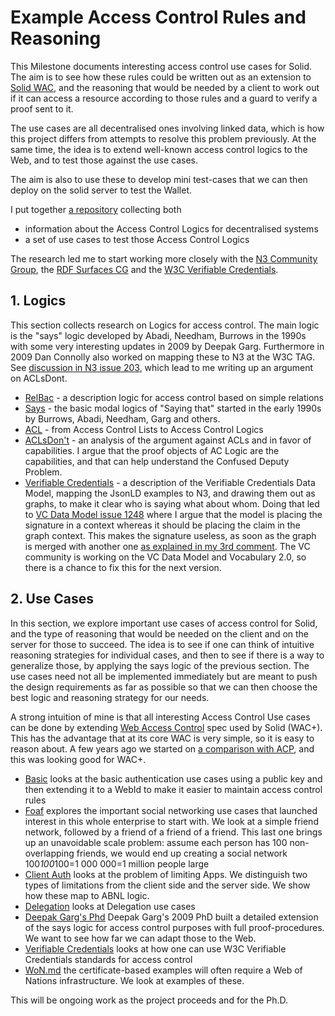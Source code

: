 # Example Access Control Rules and Reasoning

This Milestone documents interesting access control use cases for Solid. The aim is to see how these rules could be written out as an extension to [Solid WAC](https://solidproject.org/TR/wac), and the reasoning that would be needed by a client to work out if it can access a resource according to those rules and a guard to verify a proof sent to it. 

The use cases are all decentralised ones involving linked data, which is how this project differs from attempts to resolve this problem previously.
At the same time, the idea is to extend well-known access control logics to the Web, and to test those against the use cases.

The aim is also to use these to develop mini test-cases that we can then deploy on the solid server to test the Wallet.

I put together [a repository](https://github.com/co-operating-systems/PhD/) collecting both 
* information about the Access Control Logics for decentralised systems
* a set of use cases to test those Access Control Logics

The research led me to start working more closely with the [N3 Community Group](https://github.com/w3c/N3/), the [RDF Surfaces CG](https://github.com/w3c-cg/rdfsurfaces) and the [W3C Verifiable Credentials](https://github.com/w3c/vc-data-model/).


## 1. Logics

This section collects research on Logics for access control. The main logic is the "says" logic developed by Abadi, Needham, Burrows in the 1990s with some very interesting updates in 2009 by Deepak Garg. Furthermore in 2009 Dan Connolly also worked on mapping these to N3 at the W3C TAG. See [discussion in N3 issue 203](https://github.com/w3c/N3/issues/203), which lead to me writing up an argument on ACLsDont.

  * [RelBac](https://github.com/co-operating-systems/PhD/blob/main/Logic/RelBac.md) - a description logic for access control based on simple relations
  * [Says](https://github.com/co-operating-systems/PhD/blob/main/Logic/Says.md) - the basic modal logics of "Saying that" started in the early 1990s by Burrows, Abadi, Needham, Garg and others. 
  * [ACL](https://github.com/co-operating-systems/PhD/blob/main/Logic/ACL.md) - from Access Control Lists to Access Control Logics
  * [ACLsDon't](https://github.com/co-operating-systems/PhD/blob/main/Logic/ACLsDont.md) - an analysis of the argument against ACLs and in favor of capabilities. 
  I argue that the proof objects of AC Logic are the capabilities, and that can help understand the Confused Deputy Problem. 
  * [Verifiable Credentials](https://github.com/co-operating-systems/PhD/blob/main/Logic/VerifiableCredentials.md) - a description of the Verifiable Credentials Data Model, mapping the JsonLD examples to N3, and drawing them out as graphs, to make it clear who is saying what about whom. 
  Doing that led to [VC Data Model issue 1248](https://github.com/w3c/vc-data-model/issues/1248) where I argue that the model is placing the signature in a context whereas it should be placing the claim in the graph context. This makes the signature useless, as soon as the graph is merged with another one [as explained in my 3rd comment](https://github.com/w3c/vc-data-model/issues/1248#issuecomment-1691411099). The VC community is working on the VC Data Model and Vocabulary 2.0, so there is a chance to fix this for the next version.


## 2. Use Cases 

In this section, we explore important use cases of access control for Solid, and the type of reasoning that would be needed on the client and on the server for those to succeed. The idea is to see if one can think of intuitive reasoning strategies for individual cases, and then to see if there is a way to generalize those, by applying the says logic of the previous section. The use cases need not all be implemented immediately but are meant to push the design requirements as far as possible so that we can then choose the best logic and reasoning strategy for our needs.

A strong intuition of mine is that all interesting Access Control Use cases can be done by extending [Web Access Control](https://github.com/co-operating-systems/PhD/blob/main/) spec used by Solid (WAC+). 
This has the advantage that at its core WAC is very simple, so it is easy to reason about.
A few years ago we started on [a comparison with ACP](https://github.com/solid/authorization-panel/blob/ba23d0f1ebbc91b3f0c41306f44fd9cb84148615/proposals/evaluation/index.md), and this was looking good for WAC+.


* [Basic](https://github.com/co-operating-systems/PhD/blob/main/UseCases/Basic.md) looks at the basic authentication use cases using a public key and then extending it to a WebId to make it easier to maintain access control rules
* [Foaf](https://github.com/co-operating-systems/PhD/blob/main/UseCases/Foaf.md) explores the important social networking use cases that launched interest in this whole enterprise to start with. 
  We look at a simple friend network, followed by a friend of a friend of a friend. 
  This last one brings up an unavoidable scale problem: assume each person has 100 non-overlapping friends, we would end up creating a social network 100*100*100=1 000 000=1 million people large
* [Client Auth](https://github.com/co-operating-systems/PhD/blob/main/UseCases/ClientAuth.md) looks at the problem of limiting Apps.
   We distinguish two types of limitations from the client side and the server side. 
   We show how these map to ABNL logic.
* [Delegation](https://github.com/co-operating-systems/PhD/blob/main/UseCases/Delegation.md) looks at Delegation use cases
* [Deepak Garg's Phd](https://github.com/co-operating-systems/PhD/blob/main/UseCases/DeepakGargPhd.md) Deepak Garg's 2009 PhD built a detailed extension of the says logic for access control purposes with full proof-procedures. We want to see how far we can adapt those to the Web.
* [Verifiable Credentials](https://github.com/co-operating-systems/PhD/blob/main/UseCases/VerifiableCredentials.md) looks at how one can use W3C Verifiable Credentials standards for access control
* [WoN.md](https://github.com/co-operating-systems/PhD/blob/main/UseCases/WoN.md) the certificate-based examples will often require a Web of Nations infrastructure. We look at examples of these.

This will be ongoing work as the project proceeds and for the Ph.D.
